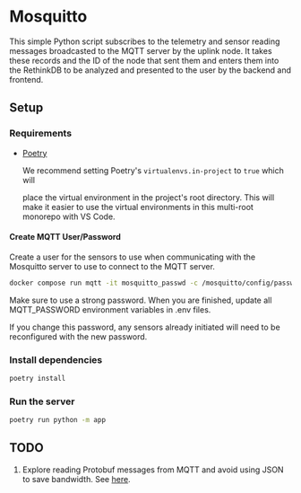 # Mosquitto

This simple Python script subscribes to the telemetry and sensor reading
messages broadcasted to the MQTT server by the uplink node. It takes these
records and the ID of the node that sent them and enters them into the
RethinkDB to be analyzed and presented to the user by the backend and
frontend.

## Setup

### Requirements

- [Poetry](https://python-poetry.org/docs)

  We recommend setting Poetry's `virtualenvs.in-project` to `true` which will

  place the virtual environment in the project's root directory. This will make it
  easier to use the virtual environments in this multi-root monorepo with
  VS Code.

#### Create MQTT User/Password

Create a user for the sensors to use when communicating with the Mosquitto
server to use to connect to the MQTT server.

```sh
docker compose run mqtt -it mosquitto_passwd -c /mosquitto/config/passwd ecomesh
```

Make sure to use a strong password. When you are finished, update all
MQTT_PASSWORD environment variables in .env files.

If you change this password, any sensors already initiated will need to be
reconfigured with the new password.

### Install dependencies

```sh
poetry install
```

### Run the server

```sh
poetry run python -m app
```

## TODO

1. Explore reading Protobuf messages from MQTT and avoid using JSON to save
   bandwidth. See [here](https://meshtastic.org/docs/software/integrations/mqtt/#protobufs-topic).
